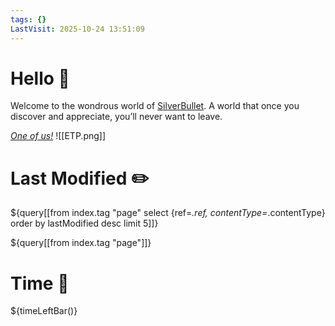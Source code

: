```yaml
---
tags: {}
LastVisit: 2025-10-24 13:51:09
---
```


# Hello 👋
Welcome to the wondrous world of [SilverBullet](https://v2.silverbullet.md/). A world that once you discover and appreciate, you’ll never want to leave.

_[One of us!](https://community.silverbullet.md/)_
![[ETP.png]]

# Last Modified ✏️

${query[[from index.tag "page" select {ref=_.ref, contentType=_.contentType} order by lastModified desc limit 5]]}

${query[[from index.tag "page"]]}

# Time 🌄

${timeLeftBar()}